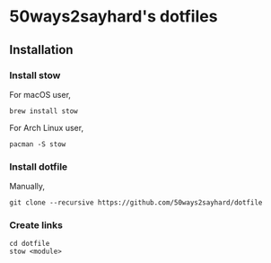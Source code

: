 # 50ways2sayhard's dotfiles

## Installation

### Install stow

For macOS user,

```shell
brew install stow
```

For Arch Linux user,

```shell
pacman -S stow
```

### Install dotfile

Manually,

```shell
git clone --recursive https://github.com/50ways2sayhard/dotfile
```

### Create links

```shell
cd dotfile
stow <module>
```
